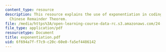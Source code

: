 ```yaml
---
content_type: resource
description: This resource explains the use of exponentiation in coding. It also explains
  Chinese Remainder Theorem.
file: /media/https%3A/open-learning-course-data-rc.s3.amazonaws.com/24-242-logic-ii-spring-2004/6f694a7ff7c9c20c60e0fa5ef4486142_exponentiation.pdf
file_type: application/pdf
resourcetype: Document
title: exponentiation.pdf
uid: 6f694a7f-f7c9-c20c-60e0-fa5ef4486142
---
```

